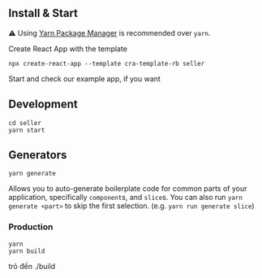 ## Install & Start

⚠️ Using [Yarn Package Manager](https://yarnpkg.com) is recommended over `yarn`.

Create React App with the template

```shell
npx create-react-app --template cra-template-rb seller
```

Start and check our example app, if you want

## Development

```Shell
cd seller
yarn start
```

## Generators

```Shell
yarn generate
```

Allows you to auto-generate boilerplate code for common parts of your
application, specifically `component`s, and `slice`s. You can
also run `yarn generate <part>` to skip the first selection. (e.g. `yarn run generate slice`)

### Production

```Shell
yarn
yarn build
```

trỏ đến ./build
